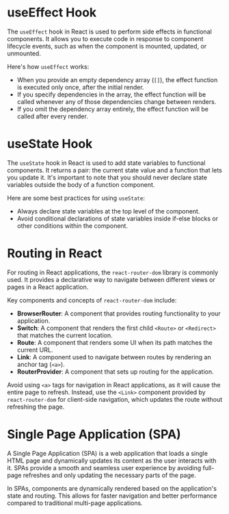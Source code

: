 # useEffect Hook

The `useEffect` hook in React is used to perform side effects in functional components. It allows you to execute code in response to component lifecycle events, such as when the component is mounted, updated, or unmounted. 

Here's how `useEffect` works:

- When you provide an empty dependency array (`[]`), the effect function is executed only once, after the initial render.
- If you specify dependencies in the array, the effect function will be called whenever any of those dependencies change between renders.
- If you omit the dependency array entirely, the effect function will be called after every render.

# useState Hook

The `useState` hook in React is used to add state variables to functional components. It returns a pair: the current state value and a function that lets you update it. It's important to note that you should never declare state variables outside the body of a function component.

Here are some best practices for using `useState`:
- Always declare state variables at the top level of the component.
- Avoid conditional declarations of state variables inside if-else blocks or other conditions within the component.

# Routing in React

For routing in React applications, the `react-router-dom` library is commonly used. It provides a declarative way to navigate between different views or pages in a React application.

Key components and concepts of `react-router-dom` include:
- **BrowserRouter**: A component that provides routing functionality to your application.
- **Switch**: A component that renders the first child `<Route>` or `<Redirect>` that matches the current location.
- **Route**: A component that renders some UI when its path matches the current URL.
- **Link**: A component used to navigate between routes by rendering an anchor tag (`<a>`).
- **RouterProvider**: A component that sets up routing for the application.

Avoid using `<a>` tags for navigation in React applications, as it will cause the entire page to refresh. Instead, use the `<Link>` component provided by `react-router-dom` for client-side navigation, which updates the route without refreshing the page.

# Single Page Application (SPA)

A Single Page Application (SPA) is a web application that loads a single HTML page and dynamically updates its content as the user interacts with it. SPAs provide a smooth and seamless user experience by avoiding full-page refreshes and only updating the necessary parts of the page.

In SPAs, components are dynamically rendered based on the application's state and routing. This allows for faster navigation and better performance compared to traditional multi-page applications.

